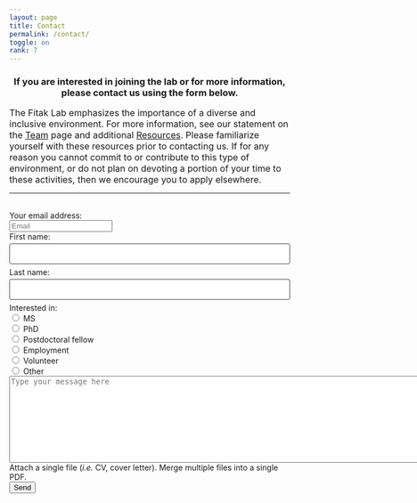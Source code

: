 ```yaml
---
layout: page
title: Contact
permalink: /contact/
toggle: on
rank: 7
---
```

<head>
    <script>UPLOADCARE_PUBLIC_KEY = "9ece2f24515da2c6390d";</script>
<script src="https://ucarecdn.com/libs/widget/2.10.2/uploadcare.full.min.js" charset="utf-8"></script>
</head>
<H3 align="center">If you are interested in joining the lab or for more information, please contact us using the form below.</H3>
<font size="3">The Fitak Lab emphasizes the importance of a diverse and inclusive environment.  For more information, see our statement on the <a href="http://fitaklab.com/team/">Team</a> page and additional <a href="http://fitaklab.com/resources/">Resources</a>. Please familiarize yourself with these resources prior to contacting us. If for any reason you cannot commit to or contribute to this type of environment, or do not plan on devoting a portion of your time to these activities, then we encourage you to apply elsewhere.</font>
<br>
<hr>
<br>
<form class="wj-contact" action="https://formspree.io/{{site.email}}" method="POST">
  Your email address:<br>
    <input type="email" name="email" placeholder="Email"><br>
  First name:<br>
  <input type="text" name="firstname"><br>
  Last name:<br>
  <input type="text" name="lastname">
  Interested in:<br>
  <input type="radio" name="application goal" value="MS"> MS<br>
  <input type="radio" name="application goal" value="PhD"> PhD<br>
  <input type="radio" name="application goal" value="Postdoctoral"> Postdoctoral fellow<br>
  <input type="radio" name="application goal" value="Work"> Employment <br>
  <input type="radio" name="application goal" value="Volunteer"> Volunteer<br>
  <input type="radio" name="application goal" value="Other"> Other
  <br>
  <textarea rows="10" cols="100" name="message" placeholder="Type your message here"></textarea>
  <br>
  Attach a single file (<i>i.e.</i> CV, cover letter). Merge multiple files into a single PDF.<br> <input type="hidden" role="uploadcare-uploader" name="myFile" />
  <button type="submit">Send</button>
</form>

<style>
form.wj-contact input[type="text"], form.wj-contact textarea[type="text"] {
    width: 100%;
    vertical-align: middle;
    margin-top: 0.25em;
    margin-bottom: 0.5em;
    padding: 0.75em;
    font-family: monospace, sans-serif;
    font-weight: lighter;
    border-style: solid;
    border-color: #444;
    outline-color: #2e83e6;
    border-width: 1px;
    border-radius: 3px;
    transition: box-shadow .2s ease;
}
form.wj-contact input[type="submit"] {
    outline: none;
    color: white;
    background-color: #2e83e6;
    border-radius: 3px;
    padding: 0.5em;
    margin: 0.25em 0 0 0;
    border: 1px solid transparent;
    height: auto;
}
</style>

